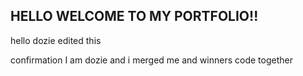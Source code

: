 ## HELLO WELCOME TO MY PORTFOLIO!!

hello dozie edited this

confirmation
I am dozie and i merged me and winners code together